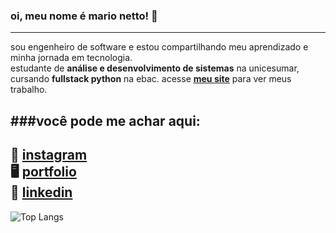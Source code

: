 ### oi, meu nome é mario netto!  🥷
---
sou engenheiro de software e estou compartilhando meu aprendizado e minha jornada em tecnologia.</br>
estudante de **análise e desenvolvimento de sistemas** na unicesumar,</br>
cursando **fullstack python** na ebac.
acesse **[meu site](https://www.marionetto.me)** para ver meus trabalho. 

###você pode me achar aqui:
---
📸 [instagram](https://www.instagram.com/nettoprod)<br/>
🖥️ [portfolio](https://www.marionetto.me)<br/>
🔗 [linkedin](https://www.linkedin.com/in/marionettojr/)<br/>
---
<!-- ![Anurag's GitHub stats](https://github-readme-stats.vercel.app/api?username=mario-netto&hide=contribs,prs&theme=ocean_dark)<br/> -->
![Top Langs](https://github-readme-stats.vercel.app/api/top-langs/?username=mario-netto&layout=compact&theme=ocean_dark)
